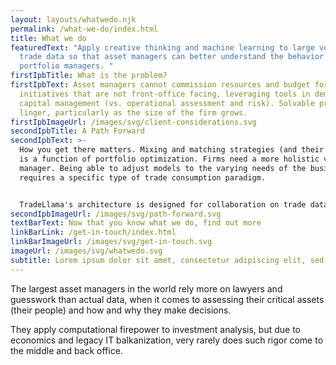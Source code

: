 ```yaml
---
layout: layouts/whatwedo.njk
permalink: /what-we-do/index.html
title: What we do
featuredText: "Apply creative thinking and machine learning to large volume
  trade data so that asset managers can better understand the behavior of
  portfolio managers. "
firstIpbTitle: What is the problem?
firstIpbText: Asset managers cannot commission resources and budget for
  initiatives that are not front-office facing, leveraging tools in demand for
  capital management (vs. operational assessment and risk). Solvable problems
  linger, particularly as the size of the firm grows.
firstIpbImageUrl: /images/svg/client-considerations.svg
secondIpbTitle: A Path Forward
secondIpbText: >-
  How you get there matters. Mixing and matching strategies (and their managers)
  is a function of portfolio optimization. Firms need a more holistic view of a
  manager. Being able to adjust models to the varying needs of the business
  requires a specific type of trade consumption paradigm.


  TradeLlama's architecture is designed for collaboration on trade data, leveraging ML, real-world experience, and modern cloud-native tools.
secondIpbImageUrl: /images/svg/path-forward.svg
textBarText: Now that you know what we do, find out more
linkBarLink: /get-in-touch/index.html
linkBarImageUrl: /images/svg/get-in-touch.svg
imageUrl: /images/svg/whatwedo.svg
subtitle: Lorem ipsum dolor sit amet, consectetur adipiscing elit, sed do.
---
```

The largest asset managers in the world rely more on lawyers and guesswork than actual data, when it comes to assessing their critical assets (their people) and how and why they make decisions.

They apply computational firepower to investment analysis, but due to economics and legacy IT balkanization, very rarely does such rigor come to the middle and back office.